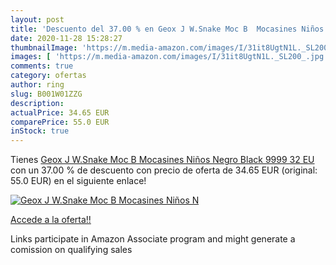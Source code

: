 ```yaml
---
layout: post
title: 'Descuento del 37.00 % en Geox J W.Snake Moc B  Mocasines Niños  N'
date: 2020-11-28 15:28:27
thumbnailImage: 'https://m.media-amazon.com/images/I/31it8UgtN1L._SL200_.jpg'
images: [ 'https://m.media-amazon.com/images/I/31it8UgtN1L._SL200_.jpg' ]
comments: true
category: ofertas
author: ring
slug: B001W01ZZG
description:
actualPrice: 34.65 EUR
comparePrice: 55.0 EUR
inStock: true
---
```


Tienes [Geox J W.Snake Moc B  Mocasines Niños  Negro  Black 9999   32 EU](https://www.amazon.es/dp/B001W01ZZG/?tag=tolees-21) con un 37.00 % de descuento con precio de oferta de 34.65 EUR (original: 55.0 EUR) en el siguiente enlace!

[![Geox J W.Snake Moc B  Mocasines Niños  N](https://m.media-amazon.com/images/I/31it8UgtN1L._SL200_.jpg)](https://www.amazon.es/dp/B001W01ZZG/?tag=tolees-21)

[Accede a la oferta!!](https://www.amazon.es/dp/B001W01ZZG/?tag=tolees-21)

Links participate in Amazon Associate program and might generate a comission on qualifying sales


